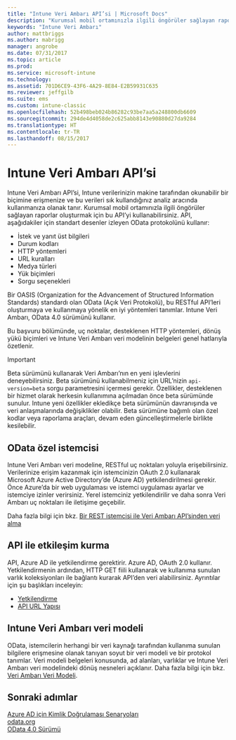 ```yaml
---
title: "Intune Veri Ambarı API’si | Microsoft Docs"
description: "Kurumsal mobil ortamınızla ilgili öngörüler sağlayan raporlar oluşturmak için bu API’yi kullanabilirsiniz."
keywords: "Intune Veri Ambarı"
author: mattbriggs
ms.author: mabrigg
manager: angrobe
ms.date: 07/31/2017
ms.topic: article
ms.prod: 
ms.service: microsoft-intune
ms.technology: 
ms.assetid: 701D6CE9-43F6-4A29-8E84-E2B59931C635
ms.reviewer: jeffgilb
ms.suite: ems
ms.custom: intune-classic
ms.openlocfilehash: 52b498beb024b86282c93be7aa5a248800db6609
ms.sourcegitcommit: 294de4d4058de2c625abb8143e90880d27da9284
ms.translationtype: HT
ms.contentlocale: tr-TR
ms.lasthandoff: 08/15/2017
---
```

#  <a name="intune-data-warehouse-api"></a>Intune Veri Ambarı API’si

Intune Veri Ambarı API’si, Intune verilerinizin makine tarafından okunabilir bir biçimine erişmenize ve bu verileri sık kullandığınız analiz aracında kullanmanıza olanak tanır. Kurumsal mobil ortamınızla ilgili öngörüler sağlayan raporlar oluşturmak için bu API’yi kullanabilirsiniz. API, aşağıdakiler için standart desenler izleyen OData protokolünü kullanır:

  -   İstek ve yanıt üst bilgileri
  -   Durum kodları
  -   HTTP yöntemleri
  -   URL kuralları
  -   Medya türleri
  -   Yük biçimleri
  -   Sorgu seçenekleri

Bir OASIS (Organization for the Advancement of Structured Information Standards) standardı olan OData (Açık Veri Protokolü), bu RESTful API’leri oluşturmaya ve kullanmaya yönelik en iyi yöntemleri tanımlar. Intune Veri Ambarı, OData 4.0 sürümünü kullanır.

Bu başvuru bölümünde, uç noktalar, desteklenen HTTP yöntemleri, dönüş yükü biçimleri ve Intune Veri Ambarı veri modelinin belgeleri genel hatlarıyla özetlenir.

> [!Important]  
> Beta sürümünü kullanarak Veri Ambarı’nın en yeni işlevlerini deneyebilirsiniz. Beta sürümünü kullanabilmeniz için URL’nizin `api-version=beta` sorgu parametresini içermesi gerekir. Özellikler, desteklenen bir hizmet olarak herkesin kullanımına açılmadan önce beta sürümünde sunulur. Intune yeni özellikler ekledikçe beta sürümünün davranışında ve veri anlaşmalarında değişiklikler olabilir. Beta sürümüne bağımlı olan özel kodlar veya raporlama araçları, devam eden güncelleştirmelerle birlikte kesilebilir. <!--If you experience problems with the beta service, follow [link to feedback process]() to report the issue or provide feedback.-->

## <a name="odata-custom-client"></a>OData özel istemcisi

Intune Veri Ambarı veri modeline, RESTful uç noktaları yoluyla erişebilirsiniz. Verilerinize erişim kazanmak için istemcinizin OAuth 2.0 kullanarak Microsoft Azure Active Directory’de (Azure AD) yetkilendirilmesi gerekir. Önce Azure’da bir web uygulaması ve istemci uygulaması ayarlar ve istemciye izinler verirsiniz. Yerel istemciniz yetkilendirilir ve daha sonra Veri Ambarı uç noktaları ile iletişime geçebilir.

Daha fazla bilgi için bkz. [Bir REST istemcisi ile Veri Ambarı API’sinden veri alma](reports-proc-data-rest.md)

## <a name="interacting-with-the-api"></a>API ile etkileşim kurma

API, Azure AD ile yetkilendirme gerektirir. Azure AD, OAuth 2.0 kullanır. Yetkilendirmenin ardından, HTTP GET fiili kullanarak ve kullanıma sunulan varlık koleksiyonları ile bağlantı kurarak API’den veri alabilirsiniz. Ayrıntılar için şu başlıkları inceleyin:

 -  [Yetkilendirme](reports-api-url.md)
 -  [API URL Yapısı](reports-api-url.md)

## <a name="intune-data-warehouse-data-model"></a>Intune Veri Ambarı veri modeli

OData, istemcilerin herhangi bir veri kaynağı tarafından kullanıma sunulan bilgilere erişmesine olanak tanıyan soyut bir veri modeli ve bir protokol tanımlar. Veri modeli belgeleri konusunda, ad alanları, varlıklar ve Intune Veri Ambarı veri modelindeki dönüş nesneleri açıklanır. Daha fazla bilgi için bkz. [Veri Ambarı Veri Modeli](reports-ref-data-model.md).

## <a name="next-steps"></a>Sonraki adımlar

[Azure AD için Kimlik Doğrulaması Senaryoları](https://docs.microsoft.com/azure/active-directory/develop/active-directory-authentication-scenarios)  
[odata.org](http://www.odata.org)  
[OData 4.0 Sürümü](http://docs.oasis-open.org/odata/odata/v4.0/odata-v4.0-part1-protocol.html)  
